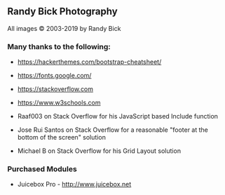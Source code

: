 ## Randy Bick Photography

All images &copy; 2003-2019 by Randy Bick



### Many thanks to the following:

* https://hackerthemes.com/bootstrap-cheatsheet/
* https://fonts.google.com/
* https://stackoverflow.com
* https://www.w3schools.com

* Raaf003 on Stack Overflow for his JavaScript based Include function
* Jose Rui Santos on Stack Overflow for a reasonable "footer at the bottom of the screen" solution
* Michael B on Stack Overflow for his Grid Layout solution

### Purchased Modules
* Juicebox Pro - http://www.juicebox.net
